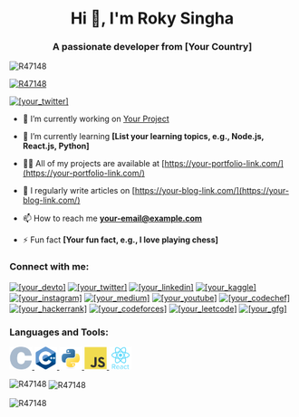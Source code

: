 <h1 align="center">Hi 👋, I'm Roky Singha</h1>
<h3 align="center">A passionate developer from [Your Country]</h3>

<p align="left"> <img src="https://komarev.com/ghpvc/?username=R47148&label=Profile%20views&color=0e75b6&style=flat" alt="R47148" /> </p>

<p align="left"> <a href="https://github.com/ryo-ma/github-profile-trophy"><img src="https://github-profile-trophy.vercel.app/?username=R47148" alt="R47148" /></a> </p>

<p align="left"> <a href="https://twitter.com/[your_twitter]" target="blank"><img src="https://img.shields.io/twitter/follow/[your_twitter]?logo=twitter&style=for-the-badge" alt="[your_twitter]" /></a> </p>

- 🔭 I’m currently working on [Your Project](https://your-project-link.com/)

- 🌱 I’m currently learning **[List your learning topics, e.g., Node.js, React.js, Python]**

- 👨‍💻 All of my projects are available at [https://your-portfolio-link.com/](https://your-portfolio-link.com/)

- 📝 I regularly write articles on [https://your-blog-link.com/](https://your-blog-link.com/)

- 📫 How to reach me **your-email@example.com**

- ⚡ Fun fact **[Your fun fact, e.g., I love playing chess]**

<h3 align="left">Connect with me:</h3>
<p align="left">
<a href="https://dev.to/[your_devto]" target="blank"><img align="center" src="https://raw.githubusercontent.com/rahuldkjain/github-profile-readme-generator/master/src/images/icons/Social/devto.svg" alt="[your_devto]" height="30" width="40" /></a>
<a href="https://twitter.com/[your_twitter]" target="blank"><img align="center" src="https://raw.githubusercontent.com/rahuldkjain/github-profile-readme-generator/master/src/images/icons/Social/twitter.svg" alt="[your_twitter]" height="30" width="40" /></a>
<a href="https://linkedin.com/in/[your_linkedin]" target="blank"><img align="center" src="https://raw.githubusercontent.com/rahuldkjain/github-profile-readme-generator/master/src/images/icons/Social/linked-in-alt.svg" alt="[your_linkedin]" height="30" width="40" /></a>
<a href="https://kaggle.com/[your_kaggle]" target="blank"><img align="center" src="https://raw.githubusercontent.com/rahuldkjain/github-profile-readme-generator/master/src/images/icons/Social/kaggle.svg" alt="[your_kaggle]" height="30" width="40" /></a>
<a href="https://instagram.com/[your_instagram]" target="blank"><img align="center" src="https://raw.githubusercontent.com/rahuldkjain/github-profile-readme-generator/master/src/images/icons/Social/instagram.svg" alt="[your_instagram]" height="30" width="40" /></a>
<a href="https://medium.com/@[your_medium]" target="blank"><img align="center" src="https://raw.githubusercontent.com/rahuldkjain/github-profile-readme-generator/master/src/images/icons/Social/medium.svg" alt="[your_medium]" height="30" width="40" /></a>
<a href="https://www.youtube.com/c/[your_youtube]" target="blank"><img align="center" src="https://raw.githubusercontent.com/rahuldkjain/github-profile-readme-generator/master/src/images/icons/Social/youtube.svg" alt="[your_youtube]" height="30" width="40" /></a>
<a href="https://www.codechef.com/users/[your_codechef]" target="blank"><img align="center" src="https://cdn.jsdelivr.net/npm/simple-icons@3.1.0/icons/codechef.svg" alt="[your_codechef]" height="30" width="40" /></a>
<a href="https://www.hackerrank.com/[your_hackerrank]" target="blank"><img align="center" src="https://raw.githubusercontent.com/rahuldkjain/github-profile-readme-generator/master/src/images/icons/Social/hackerrank.svg" alt="[your_hackerrank]" height="30" width="40" /></a>
<a href="https://codeforces.com/profile/[your_codeforces]" target="blank"><img align="center" src="https://raw.githubusercontent.com/rahuldkjain/github-profile-readme-generator/master/src/images/icons/Social/codeforces.svg" alt="[your_codeforces]" height="30" width="40" /></a>
<a href="https://www.leetcode.com/[your_leetcode]" target="blank"><img align="center" src="https://raw.githubusercontent.com/rahuldkjain/github-profile-readme-generator/master/src/images/icons/Social/leet-code.svg" alt="[your_leetcode]" height="30" width="40" /></a>
<a href="https://auth.geeksforgeeks.org/user/[your_gfg]" target="blank"><img align="center" src="https://raw.githubusercontent.com/rahuldkjain/github-profile-readme-generator/master/src/images/icons/Social/geeks-for-geeks.svg" alt="[your_gfg]" height="30" width="40" /></a>
</p>

<h3 align="left">Languages and Tools:</h3>
<p align="left">
  <a href="https://www.cprogramming.com/" target="_blank" rel="noreferrer">
    <img src="https://raw.githubusercontent.com/devicons/devicon/master/icons/c/c-original.svg" alt="c" width="40" height="40"/>
  </a>
  <a href="https://www.w3schools.com/cpp/" target="_blank" rel="noreferrer">
    <img src="https://raw.githubusercontent.com/devicons/devicon/master/icons/cplusplus/cplusplus-original.svg" alt="cplusplus" width="40" height="40"/>
  </a>
  <a href="https://www.python.org" target="_blank" rel="noreferrer">
    <img src="https://raw.githubusercontent.com/devicons/devicon/master/icons/python/python-original.svg" alt="python" width="40" height="40"/>
  </a>
  <a href="https://developer.mozilla.org/en-US/docs/Web/JavaScript" target="_blank" rel="noreferrer">
    <img src="https://raw.githubusercontent.com/devicons/devicon/master/icons/javascript/javascript-original.svg" alt="javascript" width="40" height="40"/>
  </a>
  <a href="https://reactjs.org/" target="_blank" rel="noreferrer">
    <img src="https://raw.githubusercontent.com/devicons/devicon/master/icons/react/react-original-wordmark.svg" alt="react" width="40" height="40"/>
  </a>
  <!-- Add more icons for your stack as needed -->
</p>

<p><img align="left" src="https://github-readme-stats.vercel.app/api/top-langs?username=R47148&show_icons=true&locale=en&layout=compact" alt="R47148" /></p>

<p>&nbsp;<img align="center" src="https://github-readme-stats.vercel.app/api?username=R47148&show_icons=true&locale=en" alt="R47148" /></p>

<p><img align="center" src="https://github-readme-streak-stats.herokuapp.com/?user=R47148&" alt="R47148" /></p>
